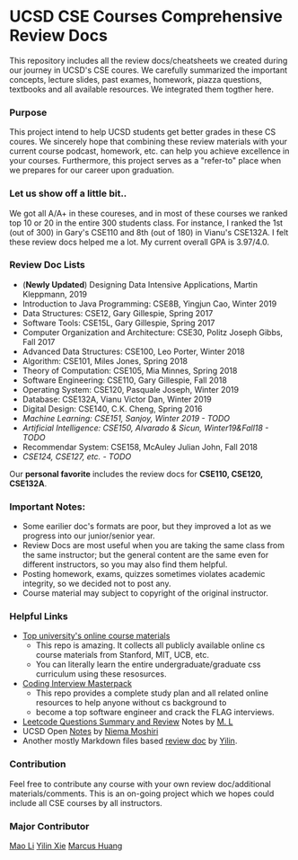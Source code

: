 # UCSD CSE Courses Comprehensive Review Docs

This repository includes all the review docs/cheatsheets we created during our journey in UCSD's CSE coures. 
We carefully summarized the important concepts, lecture slides, past exames, homework, piazza questions,
textbooks and all available resources. We integrated them togther here. 

### Purpose
This project intend to help UCSD students get better grades in these CS coures. We sincerely hope that
combining these review materials with your current course podcast, homework, etc. can help you achieve
excellence in your courses. Furthermore, this project serves as a "refer-to" place 
when we prepares for our career upon graduation. 

### Let us show off a little bit..
We got all A/A+ in these coureses, and in most of these courses we ranked top 10 or 20 in the entire 300 students class.
For instance, I ranked the 1st (out of 300) in Gary's CSE110 and 8th (out of 180) in Vianu's CSE132A. I felt
these review docs helped me a lot. My current overall GPA is 3.97/4.0.

### Review Doc Lists
* (**Newly Updated**) Designing Data Intensive Applications, Martin Kleppmann, 2019
* Introduction to Java Programming: CSE8B, Yingjun Cao, Winter 2019
* Data Structures: CSE12, Gary Gillespie, Spring 2017
* Software Tools: CSE15L, Gary Gillespie, Spring 2017
* Computer Organization and Architecture: CSE30, Politz Joseph Gibbs, Fall 2017
* Advanced Data Structures: CSE100, Leo Porter, Winter 2018
* Algorithm: CSE101, Miles Jones, Spring 2018
* Theory of Computation: CSE105, Mia Minnes, Spring 2018
* Software Engineering: CSE110, Gary Gillespie, Fall 2018
* Operating System: CSE120, Pasquale Joseph, Winter 2019
* Database: CSE132A, Vianu Victor Dan, Winter 2019
* Digital Design: CSE140, C.K. Cheng, Spring 2016
* *Machine Learning: CSE151, Sanjoy, Winter 2019 - TODO*
* *Artificial Intelligence: CSE150, Alvarado & Sicun, Winter19&Fall18 - TODO*
* Recommendar System: CSE158, McAuley Julian John, Fall 2018
* *CSE124, CSE127, etc. - TODO* 

Our **personal favorite** includes the review docs for **CSE110, CSE120, CSE132A**. 

### Important Notes:
* Some earilier doc's formats are poor, but they improved a lot as we progress into our junior/senior year.
* Review Docs are most useful when you are taking the same class from the same instructor; but the general content are the same even for different instructors, so you may also find them helpful.
* Posting homework, exams, quizzes sometimes violates academic integrity, so we decided not to post any.
* Course material may subject to copyright of the original instructor.

### Helpful Links
* [Top university's online course materials](https://github.com/prakhar1989/awesome-courses)
  * This repo is amazing. It collects all publicly available online cs course materials from Stanford, MIT, UCB, etc.
  * You can literally learn the entire undergraduate/graduate css curriculum using these resosurces.
* [Coding Interview Masterpack](https://github.com/jwasham/coding-interview-university)
  * This repo provides a complete study plan and all related online resources to help anyone without cs background to 
  * become a top software engineer and crack the FLAG interviews. 
* [Leetcode Questions Summary and Review](https://github.com/maoli131/Leetcode) Notes by [M. L](https://www.li-mao.net)
* UCSD Open [Notes](https://sites.google.com/site/ucsdlecturenotes/home) by [Niema Moshiri](https://niema.net/)
* Another mostly Markdown files based [review doc](https://github.com/yeelimtse/UCSD-review-docs) by [Yilin](https://github.com/yeelimtse).

### Contribution
Feel free to contribute any course with your own review doc/additional materials/comments. This is an on-going project which
we hopes could include all CSE courses by all instructors.

### Major Contributor
[Mao Li](https://www.li-mao.net)
[Yilin Xie](https://github.com/yeelimtse)
[Marcus Huang](https://github.com/ZhaoyiHuangUCSD)
